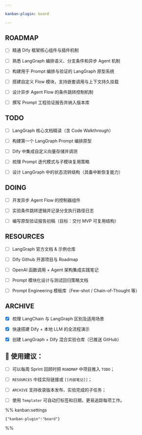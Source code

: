 ```yaml
---

kanban-plugin: board

---
```


## ROADMAP

- [ ] 精通 Dify 框架核心组件与插件机制
- [ ] 熟悉 LangGraph 编排语义、分支条件和异步 Agent 机制
- [ ] 构建用于 Prompt 编排与验证的 LangGraph 原型系统
- [ ] 搭建自定义 Flow 模块，支持嵌套调用与上下文持久挂载
- [ ] 设计异步 Agent Flow 的条件跳转控制机制
- [ ] 撰写 Prompt 工程验证报告并纳入版本库


## TODO

- [ ] LangGraph 核心文档精读（含 Code Walkthrough）
- [ ] 构建第一个 LangGraph Prompt 编排原型
- [ ] Dify 中集成自定义向量存储并调测
- [ ] 梳理 Prompt 迭代模式与子模块复用策略
- [ ] 设计 LangGraph 中的状态流转结构（具备中断恢复能力）


## DOING

- [ ] 开发异步 Agent Flow 的控制器组件
- [ ] 实验条件跳转逻辑并记录分支执行路径日志
- [ ] 编写原型验证报告初稿（目标：交付 MVP 可复用结构）


## RESOURCES

- [ ] LangGraph 官方文档 & 示例仓库
- [ ] Dify Github 开源项目与 Roadmap
- [ ] OpenAI 函数调用 + Agent 架构集成实践笔记
- [ ] Prompt 模块化设计与测试回归策略文档
- [ ] Prompt Engineering 模板库（Few-shot / Chain-of-Thought 等）


## ARCHIVE

- [x] 梳理 LangChain 与 LangGraph 区别及适用场景
- [x] 快速搭建 Dify + 本地 LLM 的全流程演示
- [x] 创建 LangGraph + Dify 混合实验仓库（已推送 GitHub）


## 🧠 使用建议：

- [ ] 可以每周 Sprint 回顾时把 `ROADMAP` 中项目推入 `TODO`；
- [ ] `RESOURCES` 中挂实际链接或 `[[内部笔记]]`；
- [ ] `ARCHIVE` 支持收录版本发布、实验完成的子任务；
- [ ] 使用 `Templater` 可自动打标签和日期，更易追踪每项工作。




%% kanban:settings
```
{"kanban-plugin":"board"}
```
%%